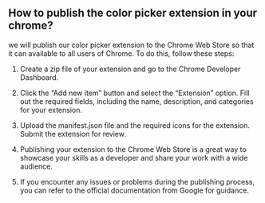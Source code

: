 ## How to publish the color picker extension in your chrome?

we will publish our color picker extension to the Chrome Web Store so that it can available to all users of Chrome. To do this, follow these steps:

1. Create a zip file of your extension and go to the Chrome Developer Dashboard.

2. Click the “Add new item” button and select the “Extension” option.
   Fill out the required fields, including the name, description, and categories for your extension.

3. Upload the manifest.json file and the required icons for the extension.
   Submit the extension for review.

4. Publishing your extension to the Chrome Web Store is a great way to showcase your skills as a developer and share your work with a wide audience.

5. If you encounter any issues or problems during the publishing process, you can refer to the official documentation from Google for guidance.
